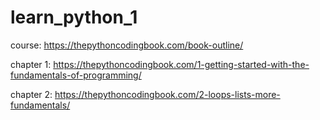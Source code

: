 # learn_python_1

course:
https://thepythoncodingbook.com/book-outline/

chapter 1:
https://thepythoncodingbook.com/1-getting-started-with-the-fundamentals-of-programming/

chapter 2:
https://thepythoncodingbook.com/2-loops-lists-more-fundamentals/